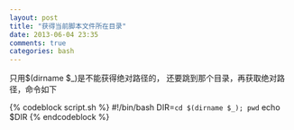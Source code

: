 ```yaml
---
layout: post
title: "获得当前脚本文件所在目录"
date: 2013-06-04 23:35
comments: true
categories: bash
---
```


只用$(dirname $_)是不能获得绝对路径的， 还要跳到那个目录，再获取绝对路径，命令如下

{% codeblock script.sh %}
#!/bin/bash
DIR=`cd $(dirname $_); pwd`
echo $DIR
{% endcodeblock %}
